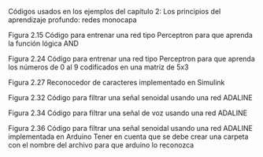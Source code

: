 Códigos usados en los ejemplos del capítulo 2: Los principios del aprendizaje profundo: redes monocapa

Figura  2.15 Código para entrenar una red tipo Perceptron para que aprenda la función lógica AND

Figura  2.24 Código para entrenar una red tipo Perceptron para que aprenda los números de 0 al 9 codificados en una matriz de 5x3

Figura  2.27 Reconocedor de caracteres implementado en Simulink

Figura  2.32 Código para filtrar una señal senoidal usando una red ADALINE

Figura  2.34 Código para filtrar una señal de voz usando una red ADALINE

Figura  2.36 Código para filtrar una señal senoidal usando una red ADALINE implementada en Arduino
        Tener en cuenta que se debe crear una carpeta con el nombre del archivo para que arduino lo reconozca

